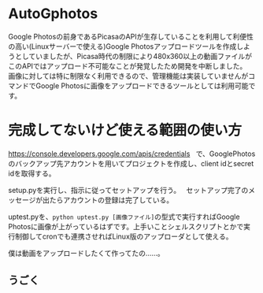 # AutoGphotos
Google Photosの前身であるPicasaのAPIが生存していることを利用して利便性の高い(Linuxサーバーで使える)Google Photosアップロードツールを作成しようとしていましたが、Picasa時代の制限により480x360以上の動画ファイルがこのAPIではアップロード不可能なことが発覚したため開発を中断しました。  
画像に対しては特に制限なく利用できるので、管理機能は実装していませんがコマンドでGoogle Photosに画像をアップロードできるツールとしては利用可能です。

# 完成してないけど使える範囲の使い方
https://console.developers.google.com/apis/credentials  
で、GooglePhotosのバックアップ先アカウントを用いてプロジェクトを作成し、client idとsecret idを取得する。  

setup.pyを実行し、指示に従ってセットアップを行う。  
セットアップ完了のメッセージが出たらアカウントの登録は完了している。  
  
uptest.pyを、``python uptest.py [画像ファイル]``の型式で実行すればGoogle Photosに画像が上がっているはずです。上手いことシェルスクリプトとかで実行制御してcronでも連携させればLinux版のアップローダとして使える。  

僕は動画をアップロードしたくて作ってたの……。

## うごく
